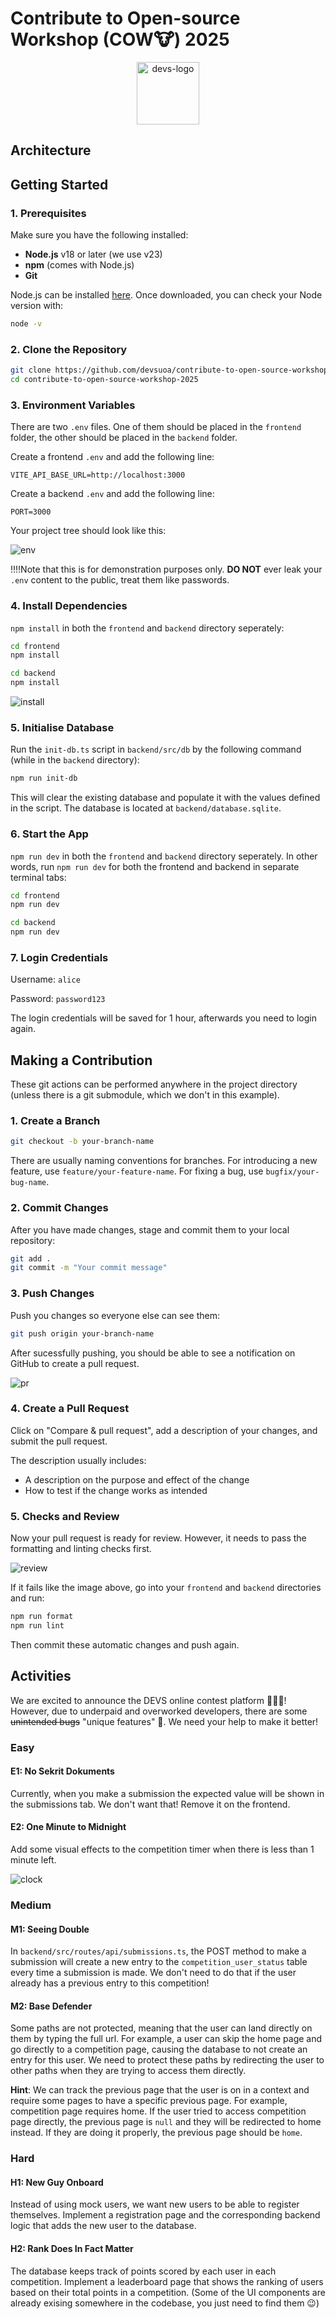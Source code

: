 # Contribute to Open-source Workshop (COW🐮) 2025

<p align="center">
  <img width="100" alt="devs-logo" src="frontend/public/devs-favicon.svg" />
</p>

## Architecture

## Getting Started

### 1. Prerequisites

Make sure you have the following installed:

- **Node.js** v18 or later (we use v23)
- **npm** (comes with Node.js)
- **Git**

Node.js can be installed [here](https://nodejs.org/en/download). Once downloaded, you can check your Node version with:

```bash
node -v
```

### 2. Clone the Repository

```bash
git clone https://github.com/devsuoa/contribute-to-open-source-workshop-2025.git
cd contribute-to-open-source-workshop-2025
```

### 3. Environment Variables

There are two `.env` files. One of them should be placed in the `frontend` folder, the other should be placed in the `backend` folder.

Create a frontend `.env` and add the following line:

```env
VITE_API_BASE_URL=http://localhost:3000
```

Create a backend `.env` and add the following line:

```env
PORT=3000
```

Your project tree should look like this:

![env](/frontend/public/images/env.png)

‼️‼️Note that this is for demonstration purposes only. **DO NOT** ever leak your `.env` content to the public, treat them like passwords.

### 4. Install Dependencies

`npm install` in both the `frontend` and `backend` directory seperately:

```bash
cd frontend
npm install
```

```bash
cd backend
npm install
```

![install](/frontend/public/images/install.png)

### 5. Initialise Database

Run the `init-db.ts` script in `backend/src/db` by the following command (while in the `backend` directory):

```bash
npm run init-db
```

This will clear the existing database and populate it with the values defined in the script. The database is located at `backend/database.sqlite`.

### 6. Start the App

`npm run dev` in both the `frontend` and `backend` directory seperately. In other words, run `npm run dev` for both the frontend and backend in separate terminal tabs:

```bash
cd frontend
npm run dev
```

```bash
cd backend
npm run dev
```

### 7. Login Credentials

Username: `alice`

Password: `password123`

The login credentials will be saved for 1 hour, afterwards you need to login again.

## Making a Contribution

These git actions can be performed anywhere in the project directory (unless there is a git submodule, which we don't in this example).

### 1. Create a Branch

```bash
git checkout -b your-branch-name
```

There are usually naming conventions for branches. For introducing a new feature, use `feature/your-feature-name`. For fixing a bug, use `bugfix/your-bug-name`.

### 2. Commit Changes

After you have made changes, stage and commit them to your local repository:

```bash
git add .
git commit -m "Your commit message"
```

### 3. Push Changes

Push you changes so everyone else can see them:

```bash
git push origin your-branch-name
```

After sucessfully pushing, you should be able to see a notification on GitHub to create a pull request.

![pr](/frontend/public/images/pr.png)

### 4. Create a Pull Request

Click on "Compare & pull request", add a description of your changes, and submit the pull request.

The description usually includes:

- A description on the purpose and effect of the change
- How to test if the change works as intended

### 5. Checks and Review

Now your pull request is ready for review. However, it needs to pass the formatting and linting checks first.

![review](/frontend/public/images/review.png)

If it fails like the image above, go into your `frontend` and `backend` directories and run:

```bash
npm run format
npm run lint
```

Then commit these automatic changes and push again.

## Activities

We are excited to announce the DEVS online contest platform 🎉🎉🎉! However, due to underpaid and overworked developers, there are some ~~unintended bugs~~ "unique features" 👀. We need your help to make it better!

### Easy

#### E1: No Sekrit Dokuments

Currently, when you make a submission the expected value will be shown in the submissions tab. We don't want that! Remove it on the frontend.

#### E2: One Minute to Midnight

Add some visual effects to the competition timer when there is less than 1 minute left.

![clock](/frontend/public/images/clock.png)

### Medium

#### M1: Seeing Double

In `backend/src/routes/api/submissions.ts`, the POST method to make a submission will create a new entry to the `competition_user_status` table every time a submission is made. We don't need to do that if the user already has a previous entry to this competition!

#### M2: Base Defender

Some paths are not protected, meaning that the user can land directly on them by typing the full url. For example, a user can skip the home page and go directly to a competition page, causing the database to not create an entry for this user. We need to protect these paths by redirecting the user to other paths when they are trying to access them directly.

**Hint**: We can track the previous page that the user is on in a context and require some pages to have a specific previous page. For example, competition page requires home. If the user tried to access competition page directly, the previous page is `null` and they will be redirected to home instead. If they are doing it properly, the previous page should be `home`.

### Hard

#### H1: New Guy Onboard

Instead of using mock users, we want new users to be able to register themselves. Implement a registration page and the corresponding backend logic that adds the new user to the database.

#### H2: Rank Does In Fact Matter

The database keeps track of points scored by each user in each competition. Implement a leaderboard page that shows the ranking of users based on their total points in a competition. (Some of the UI components are already exising somewhere in the codebase, you just need to find them 😉)
